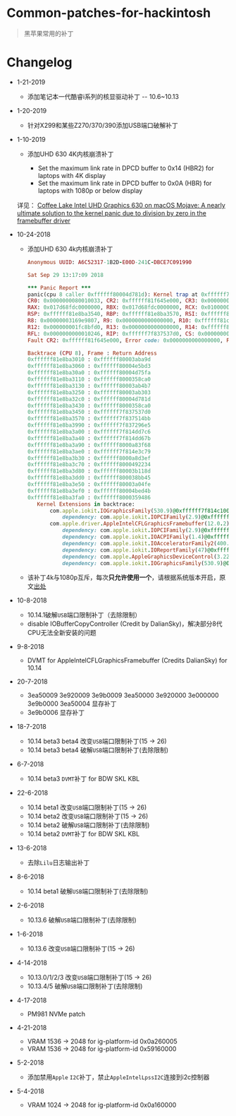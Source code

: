 # Common-patches-for-hackintosh
> 黑苹果常用的补丁

# Changelog
- 1-21-2019

  - 添加笔记本一代酷睿i系列的核显驱动补丁 -- 10.6~10.13

- 1-20-2019

  - 针对X299和某些Z270/370/390添加USB端口破解补丁

- 1-10-2019

  - 添加UHD 630 4K内核崩溃补丁

    - Set the maximum link rate in DPCD buffer to 0x14 (HBR2) for laptops with 4K display
    - Set the maximum link rate in DPCD buffer to 0x0A (HBR) for laptops with 1080p or below display

  详见：  [Coffee Lake Intel UHD Graphics 630 on macOS Mojave: A nearly ultimate solution to the kernel panic due to division by zero in the framebuffer driver](https://www.firewolf.science/2018/11/coffee-lake-intel-uhd-graphics-630-on-macos-mojave-a-nearly-ultimate-solution-to-the-kernel-panic-due-to-division-by-zero-in-the-framebuffer-driver/)

- 10-24-2018

  - 添加UHD 630 4k内核崩溃补丁

    ```ruby
    Anonymous UUID: A6C52317-1B2D-E00D-241C-DBCE7C091990
    
    Sat Sep 29 13:17:09 2018
    
    *** Panic Report ***
    panic(cpu 8 caller 0xffffff80004d781d): Kernel trap at 0xffffff7f837537d0, type 0=divide error, registers:
    CR0: 0x0000000080010033, CR2: 0xffffff81f645e000, CR3: 0x00000004512ce05c, CR4: 0x00000000003626e0
    RAX: 0x017d68fdc0000000, RBX: 0x017d68fdc0000000, RCX: 0x0100000100000000, RDX: 0x0000000000000000
    RSP: 0xffffff81e8ba3540, RBP: 0xffffff81e8ba3570, RSI: 0xffffff81e8ba3388, RDI: 0xffffff81c816c000
    R8: 0x00000003169e9807, R9: 0x0000000000000000, R10: 0xffffff81c8178d00, R11: 0x0000000000000000
    R12: 0x000000001fc8bfd0, R13: 0x0000000000000000, R14: 0xffffff81e8ba3588, R15: 0x0000000009a7ec80
    RFL: 0x0000000000010246, RIP: 0xffffff7f837537d0, CS: 0x0000000000000008, SS: 0x0000000000000010
    Fault CR2: 0xffffff81f645e000, Error code: 0x0000000000000000, Fault CPU: 0x8, PL: 0, VF: 0
    
    Backtrace (CPU 8), Frame : Return Address
    0xffffff81e8ba3010 : 0xffffff80003aba9d
    0xffffff81e8ba3060 : 0xffffff80004e5bd3
    0xffffff81e8ba30a0 : 0xffffff80004d75fa
    0xffffff81e8ba3110 : 0xffffff8000358ca0
    0xffffff81e8ba3130 : 0xffffff80003ab4b7
    0xffffff81e8ba3250 : 0xffffff80003ab303
    0xffffff81e8ba32c0 : 0xffffff80004d781d
    0xffffff81e8ba3430 : 0xffffff8000358ca0
    0xffffff81e8ba3450 : 0xffffff7f837537d0
    0xffffff81e8ba3570 : 0xffffff7f837514bb
    0xffffff81e8ba3990 : 0xffffff7f837296e5
    0xffffff81e8ba3a00 : 0xffffff7f814dd7c6
    0xffffff81e8ba3a40 : 0xffffff7f814dd67b
    0xffffff81e8ba3a90 : 0xffffff8000a83f68
    0xffffff81e8ba3ae0 : 0xffffff7f814e3c79
    0xffffff81e8ba3b30 : 0xffffff8000a8d3ef
    0xffffff81e8ba3c70 : 0xffffff8000492234
    0xffffff81e8ba3d80 : 0xffffff80003b118d
    0xffffff81e8ba3dd0 : 0xffffff800038bb45
    0xffffff81e8ba3e50 : 0xffffff80003a04fe
    0xffffff81e8ba3ef0 : 0xffffff80004bed4b
    0xffffff81e8ba3fa0 : 0xffffff8000359486
       Kernel Extensions in backtrace:
           com.apple.iokit.IOGraphicsFamily(530.9)@0xffffff7f814c1000->0xffffff7f8150bfff
               dependency: com.apple.iokit.IOPCIFamily(2.9)@0xffffff7f80c95000
           com.apple.driver.AppleIntelCFLGraphicsFramebuffer(12.0.2)@0xffffff7f83711000->0xffffff7f83912fff
               dependency: com.apple.iokit.IOPCIFamily(2.9)@0xffffff7f80c95000
               dependency: com.apple.iokit.IOACPIFamily(1.4)@0xffffff7f80d10000
               dependency: com.apple.iokit.IOAcceleratorFamily2(400.25)@0xffffff7f82ef0000
               dependency: com.apple.iokit.IOReportFamily(47)@0xffffff7f80ddb000
               dependency: com.apple.AppleGraphicsDeviceControl(3.22.18)@0xffffff7f817d8000
               dependency: com.apple.iokit.IOGraphicsFamily(530.9)@0xffffff7f814c1000
    ```
  - 该补丁4k与1080p互斥，每次**只允许使用一个**，请根据系统版本开启，原文[出处](https://www.firewolf.science/2018/10/coffee-lake-intel-uhd-graphics-630-on-macos-mojave-a-compromise-solution-to-the-kernel-panic-due-to-division-by-zero-in-the-framebuffer-driver/)

- 10-8-2018 
  - 10.14.1破解`USB`端口限制补丁（去除限制）
  - disable IOBufferCopyController (Credit by DalianSky)，解决部分8代CPU无法全新安装的问题

- 9-8-2018

  - DVMT for AppleIntelCFLGraphicsFramebuffer﻿ (Credits DalianSky) for 10.14

- 20-7-2018
  - 3ea50009 3e920009 3e9b0009 3ea50000 3e920000 3e000000 3e9b0000 3ea50004 显存补丁
  - 3e9b0006 显存补丁

- 18-7-2018
  - 10.14 beta3 beta4 改变`USB`端口限制补丁(15 -> 26)
  - 10.14 beta3 beta4 破解`USB`端口限制补丁(去除限制)

- 6-7-2018

  - 10.14 beta3 `DVMT`补丁 for BDW SKL KBL

- 22-6-2018
  - 10.14 beta1 改变`USB`端口限制补丁(15 -> 26)
  - 10.14 beta2 改变`USB`端口限制补丁(15 -> 26)
  - 10.14 beta2 破解`USB`端口限制补丁(去除限制)
  - 10.14 beta2 `DVMT`补丁 for BDW SKL KBL

- 13-6-2018

  - 去除`Lilu`日志输出补丁

- 8-6-2018

  - 10.14 beta1 破解`USB`端口限制补丁(去除限制)

- 2-6-2018

  - 10.13.6 破解`USB`端口限制补丁(去除限制)

- 1-6-2018

  - 10.13.6 改变`USB`端口限制补丁(15 -> 26)

- 4-14-2018
  - 10.13.0/1/2/3 改变`USB`端口限制补丁(15 -> 26)
  - 10.13.4/5 破解`USB`端口限制补丁(去除限制)

- 4-17-2018

  - PM981 NVMe patch

- 4-21-2018
  - VRAM 1536 -> 2048 for ig-platform-id 0x0a260005
  - VRAM 1536 -> 2048 for ig-platform-id 0x59160000

- 5-2-2018

  - 添加禁用`Apple` `I2C`补丁，禁止`AppleIntelLpssI2C`连接到i2c控制器

- 5-4-2018

  - VRAM 1024 -> 2048 for ig-platform-id 0x0a160000

